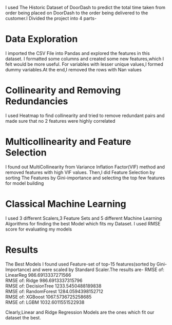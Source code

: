 I used The Historic Dataset of DoorDash to predict the total time taken from order being placed on DoorDash to the order being delivered to the customer.I Divided the project into 4 parts-
# Data Exploration
I imported the CSV File into Pandas and explored the features in this dataset. I formatted some columns and created some new features,which I felt would be more useful. For variables with lesser unique values,I formed dummy variables.At the end,I removed the rows with Nan values

# Collinearity and Removing Redundancies
I used Heatmap to find collinearity and tried to remove redundant pairs and made sure that no 2 features were highly correlated

# Multicollinearity and Feature Selection
I found out MultiCollinearity from Variance Inflation Factor(VIF) method and removed features with high VIF values. Then,I did Feature Selection by sorting The Features by Gini-importance and selecting the top few features for model building

# Classical Machine Learning
I used 3 different Scalers,3 Feature Sets and 5 different Machine Learning Algorithms for finding the best Model which fits my Dataset. I used RMSE score for evaluating my models

# Results
The Best Models I found used Feature-set of top-15 features(sorted by Gini-Importance) and were scaled by Standard Scaler.The results are-
RMSE of: LinearReg 986.6913337271566<br>
RMSE of: Ridge 986.6913337315796<br>
RMSE of: DecisionTree 1233.5450488189838<br>
RMSE of: RandomForest 1284.0594398152712<br>
RMSE of: XGBoost 1067.5736725258685<br>
RMSE of: LGBM 1032.6011551522938<br>

Clearly,Linear and Ridge Regression Models are the ones which fit our dataset the best.
